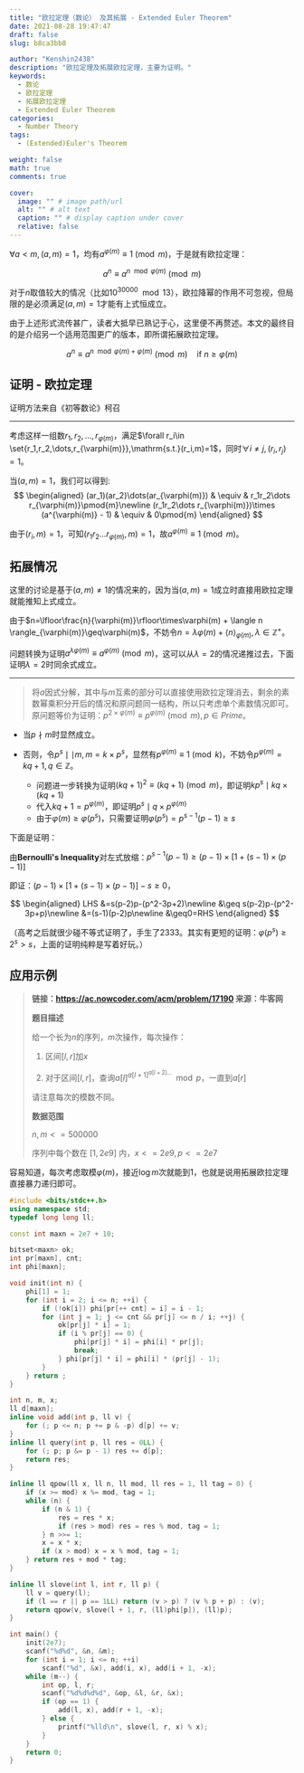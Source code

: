 ```yaml
---
title: "欧拉定理（数论） 及其拓展 - Extended Euler Theorem"
date: 2021-08-28 19:47:47
draft: false
slug: b8ca3bb8

author: "Kenshin2438"
description: "欧拉定理及拓展欧拉定理，主要为证明。"
keywords:
  - 数论
  - 欧拉定理
  - 拓展欧拉定理
  - Extended Euler Theorem
categories:
  - Number Theory
tags:
  - (Extended)Euler's Theorem

weight: false
math: true
comments: true

cover:
  image: "" # image path/url
  alt: "" # alt text
  caption: "" # display caption under cover
  relative: false
---
```


$\forall a<m,(a, m)=1$，均有$a^{\varphi(m)}\equiv1\pmod{m}$，于是就有欧拉定理：

$$a^n\equiv a^{n \mod \varphi(m)} \pmod{m}$$

对于$n$取值较大的情况（比如$10^{30000}\mod 13$），欧拉降幂的作用不可忽视，但局限的是必须满足$(a,m)=1$才能有上式恒成立。

由于上述形式流传甚广，读者大抵早已熟记于心，这里便不再赘述。本文的最终目的是介绍另一个适用范围更广的版本，即所谓拓展欧拉定理。

$$a^n\equiv a^{n \mod \varphi(m) + \varphi(m)} \pmod{m} \quad \textrm{if }n \geq \varphi(m)$$

## 证明 - 欧拉定理

证明方法来自《初等数论》柯召

---

考虑这样一组数$r_1,r_2,\dots,r_{\varphi(m)}$，满足$\forall r_i\in \set{r_1,r_2,\dots,r_{\varphi(m)}},\mathrm{s.t.}(r_i,m)=1$，同时$\forall i\ne j,(r_i,r_j)=1$。

当$(a,m)=1$，我们可以得到:
$$
\begin{aligned}
(ar_1)(ar_2)\dots(ar_{\varphi(m)}) & \equiv & r_1r_2\dots r_{\varphi(m)}\pmod{m}\newline
(r_1r_2\dots r_{\varphi(m)})\times (a^{\varphi(m)} - 1) & \equiv & 0\pmod{m}
\end{aligned}
$$

由于$(r_i,m)=1$，可知$(r_1r_2\dots r_{\varphi(m)},m)=1$，故$a^{\varphi(m)}\equiv1\pmod{m}$。

## 拓展情况

这里的讨论是基于$(a,m)\ne1$的情况来的，因为当$(a,m)=1$成立时直接用欧拉定理就能推知上式成立。

由于$n=\lfloor\frac{n}{\varphi(m)}\rfloor\times\varphi(m) + \langle n \rangle_{\varphi(m)}\geq\varphi(m)$，不妨令$n=\lambda\varphi(m) + \langle n\rangle_{\varphi(m)},\lambda\in\mathbb{Z}^+$。

问题转换为证明$a^{\lambda\varphi(m)}\equiv a^{\varphi(m)}\pmod m$，这可以从$\lambda=2$的情况递推过去，下面证明$\lambda=2$时同余式成立。

---

> 将$a$因式分解，其中与$m$互素的部分可以直接使用欧拉定理消去，剩余的素数幂乘积分开后的情况和原问题同一结构，所以只考虑单个素数情况即可。原问题等价为证明：$p^{2\times\varphi(m)}\equiv p^{\varphi(m)}\pmod m,p\in Prime$。

+ 当$p\nmid m$时显然成立。

+ 否则，令$p^s \mid\mid m, m=k\times p^s$，显然有$p^{\varphi(m)}\equiv 1\pmod k$，不妨令$p^{\varphi(m)}=kq+1,q\in\mathbb{Z}$。

  + 问题进一步转换为证明$(kq+1)^2\equiv(kq+1)\pmod m$，即证明$kp^s \mid kq\times(kq+1)$
  + 代入$kq+1=p^{\varphi(m)}$，即证明$p^s\mid q\times p^{\varphi(m)}$
  + 由于$\varphi(m)\geq\varphi(p^s)$，只需要证明$\varphi(p^s)=p^{s-1}(p-1)\geq s$

下面是证明：

由**Bernoulli's Inequality**对左式放缩：$p^{s-1}(p-1)\geq(p-1)\times\left[1+(s-1)\times(p-1)\right]$

即证：$(p-1)\times\left[1+(s-1)\times(p-1)\right]-s\geq0$，

$$
\begin{aligned}
LHS &=s(p-2)p-(p^2-3p+2)\newline
&\geq s(p-2)p-(p^2-3p+p)\newline
&=(s-1)(p-2)p\newline
&\geq0=RHS
\end{aligned}
$$

（高考之后就很少碰不等式证明了，手生了2333。其实有更短的证明：$\varphi(p^s)\geq 2^s>s$，上面的证明纯粹是写着好玩。）

## 应用示例

> **链接：https://ac.nowcoder.com/acm/problem/17190 来源：牛客网**
>
> **题目描述**
>
> 给一个长为$n$的序列，$m$次操作，每次操作：
>
> 1. 区间$[l,r]$加$x$
>
> 2. 对于区间$[l,r]$，查询$a[l]^{a[l+1]^{a[l+2]\dots}}\mod p$，一直到$a[r]$  
>
>   请注意每次的模数不同。
>
> **数据范围**
>
> $n , m <= 500000$
>
> 序列中每个数在 $[1,2e9]$ 内，$x <= 2e9 , p <= 2e7$

容易知道，每次考虑取模$\varphi(m)$，接近$\log m$次就能到$1$，也就是说用拓展欧拉定理直接暴力递归即可。

```cpp
#include <bits/stdc++.h>
using namespace std;
typedef long long ll;

const int maxn = 2e7 + 10;

bitset<maxn> ok;
int pr[maxn], cnt;
int phi[maxn];

void init(int n) {
	phi[1] = 1;
	for (int i = 2; i <= n; ++i) {
		if (!ok[i]) phi[pr[++ cnt] = i] = i - 1;
		for (int j = 1; j <= cnt && pr[j] <= n / i; ++j) {
			ok[pr[j] * i] = 1;
			if (i % pr[j] == 0) {
				phi[pr[j] * i] = phi[i] * pr[j];
				break;
			} phi[pr[j] * i] = phi[i] * (pr[j] - 1);
		}
	} return ;
}

int n, m, x;
ll d[maxn];
inline void add(int p, ll v) {
	for (; p <= n; p += p & -p) d[p] += v;
}
inline ll query(int p, ll res = 0LL) {
	for (; p; p &= p - 1) res += d[p];
	return res;
}

inline ll qpow(ll x, ll n, ll mod, ll res = 1, ll tag = 0) {
	if (x >= mod) x %= mod, tag = 1;
	while (n) {
		if (n & 1) {
			res = res * x;
			if (res > mod) res = res % mod, tag = 1;
		} n >>= 1;
		x = x * x;
		if (x > mod) x = x % mod, tag = 1;
	} return res + mod * tag;
}

inline ll slove(int l, int r, ll p) {
	ll v = query(l);
	if (l == r || p == 1LL) return (v > p) ? (v % p + p) : (v);
	return qpow(v, slove(l + 1, r, (ll)phi[p]), (ll)p);
}

int main() {
	init(2e7);
	scanf("%d%d", &n, &m);
	for (int i = 1; i <= n; ++i)
		scanf("%d", &x), add(i, x), add(i + 1, -x);
	while (m--) {
		int op, l, r;
		scanf("%d%d%d%d", &op, &l, &r, &x);
		if (op == 1) {
			add(l, x), add(r + 1, -x);
		} else {
			printf("%lld\n", slove(l, r, x) % x);
		}
	}
	return 0;
}
```

